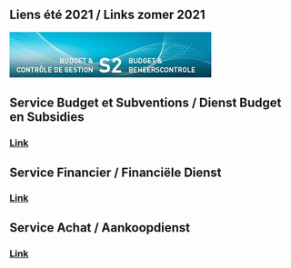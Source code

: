 <link rel="stylesheet" href="S2.css">

## Liens été 2021 / Links zomer 2021

![](header.jpg)

## Service Budget et Subventions / Dienst Budget en Subsidies

### [Link](https://drive.google.com/file/d/1a_lZcZ0_Be6DHDfl_7c2l_lzDCMVdBVP/view?usp=sharing)

## Service Financier / Financiële Dienst

### [Link](https://drive.google.com/file/d/1G-lqr9e4RqY9-gCbFZAUz6BwbWr1Clvh/view?usp=sharing)

## Service Achat / Aankoopdienst

### [Link](https://drive.google.com/file/d/1B9IU_jAlgz1li1rc9inpy7lY6g8C5sWf/view?usp=sharing)
